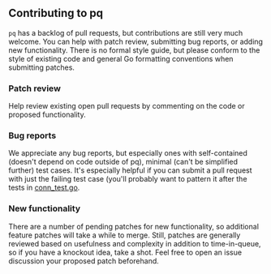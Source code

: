 ## Contributing to pq

`pq` has a backlog of pull requests, but contributions are still very
much welcome. You can help with patch review, submitting bug reports,
or adding new functionality. There is no formal style guide, but
please conform to the style of existing code and general Go formatting
conventions when submitting patches.

### Patch review

Help review existing open pull requests by commenting on the code or
proposed functionality.

### Bug reports

We appreciate any bug reports, but especially ones with self-contained
(doesn't depend on code outside of pq), minimal (can't be simplified
further) test cases. It's especially helpful if you can submit a pull
request with just the failing test case (you'll probably want to
pattern it after the tests in
[conn_test.go](https://github.com/ikitiki/pq/blob/master/conn_test.go).

### New functionality

There are a number of pending patches for new functionality, so
additional feature patches will take a while to merge. Still, patches
are generally reviewed based on usefulness and complexity in addition
to time-in-queue, so if you have a knockout idea, take a shot. Feel
free to open an issue discussion your proposed patch beforehand.

